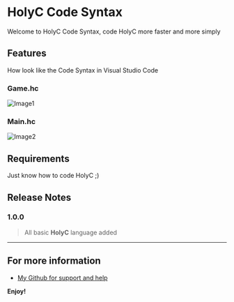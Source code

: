 # HolyC Code Syntax

Welcome to HolyC Code Syntax, code HolyC more faster and more simply

## Features

How look like the Code Syntax in Visual Studio Code

### Game.hc

![Image1]([images/image.png](https://github.com/Creator754915/HolyC-Code-Syntax/blob/main/images/image.png))

### Main.hc

![Image2]([images/image2.png](https://github.com/Creator754915/HolyC-Code-Syntax/blob/main/images/image2.png))

## Requirements

Just know how to code HolyC ;)


## Release Notes


### 1.0.0

> All basic **HolyC** language added

---

## For more information

* [My Github for support and help](https://github.com/Creator754915/HolyC-Code-Syntax)


**Enjoy!**
